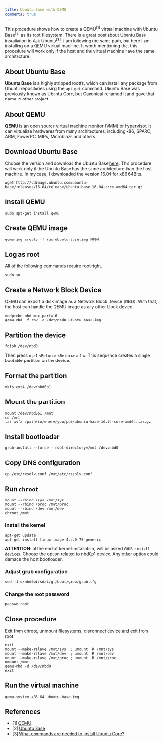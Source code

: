```yaml
---
title: Ubuntu Base with QEMU
comments: true
---
```


This procedure shows how to create a QEMU<sup>[1]</sup> virtual machine with Ubuntu Base<sup>[2]</sup> as its root filesystem.  There is a great post about Ubuntu Base installation in Ask Ubuntu<sup>[3]</sup>. I am following the same path, but here I am installing on a QEMU virtual machine. It worth mentioning that this procedure will work only if the host and the virtual machine have the same architecture.

## About Ubuntu Base

**Ubuntu Base** is a highly stripped rootfs, which can install any package from Ubuntu repositories using the `apt-get` command. Ubuntu Base was previously known as Ubuntu Core, but Canonical renamed it and gave that name to other project. 

## About QEMU

**QEMU** is an open source virtual machine monitor (VMM) or hypervisor. It can virtualize hardwares from many architectures, including x86, SPARC, ARM, PowerPC, MIPs, Microblaze and others.

## Download Ubuntu Base

Choose the version and download the Ubuntu Base [here](http://cdimage.ubuntu.com/ubuntu-base/releases/). This procedure will work only if the Ubuntu Base has the same architecture than the host machine. In my case, I downloaded the version 16.04 for x86 64Bits. 

```
wget http://cdimage.ubuntu.com/ubuntu-base/releases/16.04/release/ubuntu-base-16.04-core-amd64.tar.gz
```

## Install QEMU

```
sudo apt-get install qemu
```

## Create QEMU image

```
qemu-img create -f raw ubuntu-base.img 500M
```

## Log as root

All of the following commands require root right.

```
sudo su
```

## Create a Network Block Device

QEMU can export a disk image as a Network Block Device (NBD). With that, the host can handle the QEMU image as any other block device.  

```
modprobe nbd max_part=16
qemu-nbd -f raw -c /dev/nbd0 ubuntu-base.img
```

## Partition the device

```
fdisk /dev/nbd0
```

Then press `n` `p` `1` `<Return>` `<Return>` `a` `1` `w`. This sequence creates a single bootable partition on the device.

## Format the partition

```
mkfs.ext4 /dev/nbd0p1
```

## Mount the partition

```
mount /dev/nbd0p1 /mnt
cd /mnt
tar xvfz /path/to/where/you/put/ubuntu-base-16.04-core-amd64.tar.gz
```

## Install bootloader

```
grub-install --force --root-directory=/mnt /dev/nbd0
```

## Copy DNS configuration

```
cp /etc/resolv.conf /mnt/etc/resolv.conf
```

## Run `chroot`

```
mount --rbind /sys /mnt/sys
mount --rbind /proc /mnt/proc
mount --rbind /dev /mnt/dev
chroot /mnt
```

### Install the kernel

```
apt-get update 
apt-get install linux-image-4.4.0-75-generic
```

**ATTENTION**: at the end of kernel installation, will be asked `GRUB install devices`. Choose the option related to nbd0p1 device. Any other option could damage the host bootloader. 

### Adjust grub configuration

```
sed -i s/nbd0p1/sda1/g /boot/grub/grub.cfg
```

###  Change the root password

```
passwd root
```

## Close procedure

Exit from chroot, unmount filesystems, disconnect device and exit from root.

```
exit
mount --make-rslave /mnt/sys  ; umount -R /mnt/sys
mount --make-rslave /mnt/dev  ; umount -R /mnt/dev
mount --make-rslave /mnt/proc ; umount -R /mnt/proc
umount /mnt
qemu-nbd -d /dev/nbd0
exit
```

## Run the virtual machine

```
qemu-system-x86_64 ubuntu-base.img
```

## References

* [1] [QEMU](http://www.qemu.org/)
* [2] [Ubuntu Base](https://wiki.ubuntu.com/Base)
* [3] [What commands are needed to install Ubuntu Core?](https://askubuntu.com/a/70139/413551)

